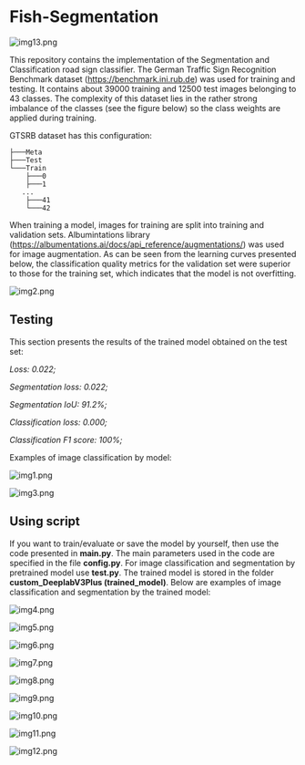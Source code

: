 # Fish-Segmentation
![img13.png](images/img13.PNG)

This repository contains the implementation of the Segmentation and Classification road sign classifier. The German Traffic Sign Recognition Benchmark dataset (https://benchmark.ini.rub.de) was used for training and testing. It contains about 39000 training and 12500 test images belonging to 43 classes. The complexity of this dataset lies in the rather strong imbalance of the classes (see the figure below) so the class weights are applied during training.


GTSRB dataset has this configuration:
```
├───Meta
├───Test
└───Train
    ├───0
    ├───1
   ...
    ├───41
    └───42
```

When training a model, images for training are split into training and validation sets. Albumintations library (https://albumentations.ai/docs/api_reference/augmentations/) was used for image augmentation. As can be seen from the learning curves presented below, the classification quality metrics for the validation set were superior to those for the training set, which indicates that the model is not overfitting.

![img2.png](images/img2.PNG)

## Testing
This section presents the results of the trained model obtained on the test set: 

*Loss: 0.022;*

*Segmentation loss: 0.022;*

*Segmentation IoU: 91.2%;*

*Classification loss: 0.000;*

*Classification F1 score: 100%;*

Examples of image classification by model:

![img1.png](images/img1.PNG)

![img3.png](images/img3.PNG)

## Using script

If you want to train/evaluate or save the model by yourself, then use the code presented in **main.py**. The main parameters used in the code are specified in the file **config.py**. For image classification and segmentation by pretrained model use **test.py**. The trained model is stored in the folder **custom_DeeplabV3Plus (trained_model)**. Below are examples of image classification and segmentation by the trained model:

![img4.png](images/img4.PNG)

![img5.png](images/img5.PNG)

![img6.png](images/img6.PNG)

![img7.png](images/img7.PNG)

![img8.png](images/img8.PNG)

![img9.png](images/img9.PNG)

![img10.png](images/img10.PNG)

![img11.png](images/img11.PNG)

![img12.png](images/img12.PNG)
